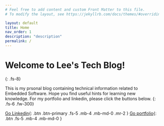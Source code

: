 ```yaml
---
# Feel free to add content and custom Front Matter to this file.
# To modify the layout, see https://jekyllrb.com/docs/themes/#overriding-theme-defaults

layout: default
title: Home
nav_order: 1
description: "description"
permalink: /
---
```


# Welcome to Lee's Tech Blog!
{: .fs-8}

This is my prsonal blog containing technical information related to Embedded Software. Hope you find useful hints for learning new knowledge. For my portfolio and linkedin, please click the buttons below.
{: .fs-6 .fw-300}

[Go Linkedin][hoseok-linkedin]{: .btn .btn-primary .fs-5 .mb-4 .mb-md-0 .mr-2 }
[Go portfolio][bravohoseok-portfolio]{: .btn .fs-5 .mb-4 .mb-md-0 }

[hoseok-linkedin]: https://www.linkedin.com/in/hoseoklee/
[bravohoseok-portfolio]: https://bravohoseok.github.io/Portfolio/